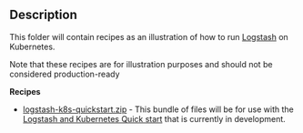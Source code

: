 ## Description

This folder will contain recipes as an illustration of how to run [Logstash][logstash]
on Kubernetes.

Note that these recipes are for illustration purposes and should not be considered production-ready

**Recipes**

- [logstash-k8s-quickstart.zip](./logstash-k8s-quickstart.zip) - This bundle of files will be for use with the [Logstash and Kubernetes Quick start](https://www.elastic.co/guide/en/logstash-kubernetes/current/ls-k8s-quick-start.html) that is currently in development.

[logstash]: https://www.elastic.co/products/logstash
